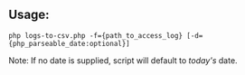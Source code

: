 ## Usage:

```
php logs-to-csv.php -f={path_to_access_log} [-d={php_parseable_date:optional}]
```

Note: If no date is supplied, script will default to _today's_ date.
